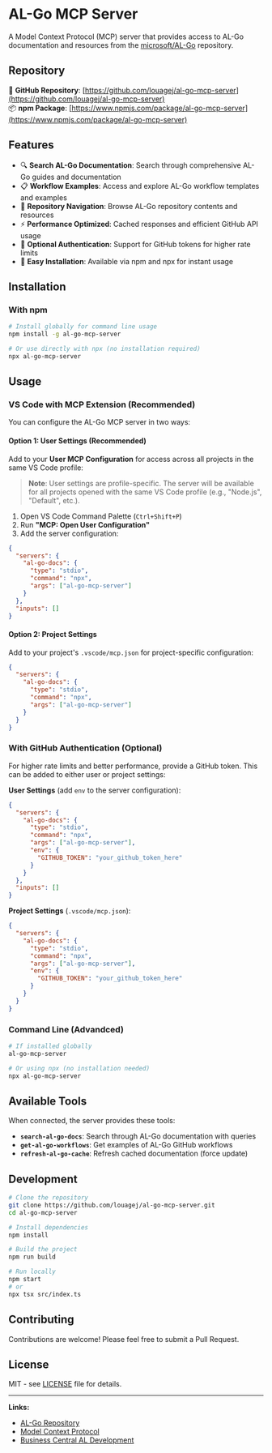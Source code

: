 # AL-Go MCP Server

A Model Context Protocol (MCP) server that provides access to AL-Go documentation and resources from the [microsoft/AL-Go](https://github.com/microsoft/AL-Go) repository.

## Repository

🔗 **GitHub Repository**: [https://github.com/louagej/al-go-mcp-server](https://github.com/louagej/al-go-mcp-server)  
📦 **npm Package**: [https://www.npmjs.com/package/al-go-mcp-server](https://www.npmjs.com/package/al-go-mcp-server)

## Features

- 🔍 **Search AL-Go Documentation**: Search through comprehensive AL-Go guides and documentation
- 📋 **Workflow Examples**: Access and explore AL-Go workflow templates and examples  
- 📖 **Repository Navigation**: Browse AL-Go repository contents and resources
- ⚡ **Performance Optimized**: Cached responses and efficient GitHub API usage
- 🔐 **Optional Authentication**: Support for GitHub tokens for higher rate limits
- 🚀 **Easy Installation**: Available via npm and npx for instant usage

## Installation

### With npm

```bash
# Install globally for command line usage
npm install -g al-go-mcp-server

# Or use directly with npx (no installation required)
npx al-go-mcp-server
```


## Usage

### VS Code with MCP Extension (Recommended)

You can configure the AL-Go MCP server in two ways:

#### Option 1: User Settings (Recommended)
Add to your **User MCP Configuration** for access across all projects in the same VS Code profile:

> **Note**: User settings are profile-specific. The server will be available for all projects opened with the same VS Code profile (e.g., "Node.js", "Default", etc.).

1. Open VS Code Command Palette (`Ctrl+Shift+P`)
2. Run **"MCP: Open User Configuration"**
3. Add the server configuration:

```json
{
  "servers": {
    "al-go-docs": {
      "type": "stdio",
      "command": "npx",
      "args": ["al-go-mcp-server"]
    }
  },
  "inputs": []
}
```

#### Option 2: Project Settings
Add to your project's `.vscode/mcp.json` for project-specific configuration:

```json
{
  "servers": {
    "al-go-docs": {
      "type": "stdio", 
      "command": "npx",
      "args": ["al-go-mcp-server"]
    }
  }
}
```

### With GitHub Authentication (Optional)

For higher rate limits and better performance, provide a GitHub token. This can be added to either user or project settings:

**User Settings** (add `env` to the server configuration):
```json
{
  "servers": {
    "al-go-docs": {
      "type": "stdio",
      "command": "npx", 
      "args": ["al-go-mcp-server"],
      "env": {
        "GITHUB_TOKEN": "your_github_token_here"
      }
    }
  },
  "inputs": []
}
```

**Project Settings** (`.vscode/mcp.json`):
```json
{
  "servers": {
    "al-go-docs": {
      "type": "stdio",
      "command": "npx", 
      "args": ["al-go-mcp-server"],
      "env": {
        "GITHUB_TOKEN": "your_github_token_here"
      }
    }
  }
}
```

### Command Line (Advandced)

```bash
# If installed globally
al-go-mcp-server

# Or using npx (no installation needed)
npx al-go-mcp-server
```


## Available Tools

When connected, the server provides these tools:

- **`search-al-go-docs`**: Search through AL-Go documentation with queries
- **`get-al-go-workflows`**: Get examples of AL-Go GitHub workflows  
- **`refresh-al-go-cache`**: Refresh cached documentation (force update)

## Development

```bash
# Clone the repository
git clone https://github.com/louagej/al-go-mcp-server.git
cd al-go-mcp-server

# Install dependencies
npm install

# Build the project
npm run build

# Run locally
npm start
# or
npx tsx src/index.ts
```

## Contributing

Contributions are welcome! Please feel free to submit a Pull Request.

## License

MIT - see [LICENSE](LICENSE) file for details.

---

**Links:**
- [AL-Go Repository](https://github.com/microsoft/AL-Go)
- [Model Context Protocol](https://github.com/modelcontextprotocol)
- [Business Central AL Development](https://docs.microsoft.com/en-us/dynamics365/business-central/dev-itpro/developer/devenv-dev-overview)